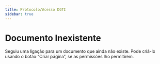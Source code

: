 ```yaml
---
title: Protocolo/Acesso DGTI
sidebar: true
---
```


# Documento Inexistente

Seguiu uma ligação para um documento que ainda não existe. Pode criá-lo usando o botão “Criar página”, se as permissões lho permitirem.
